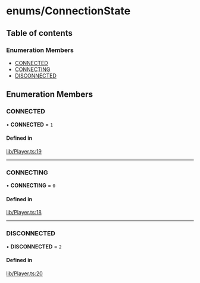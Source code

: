 # enums/ConnectionState

## Table of contents

### Enumeration Members

- [CONNECTED](enums.ConnectionState.md#connected)
- [CONNECTING](enums.ConnectionState.md#connecting)
- [DISCONNECTED](enums.ConnectionState.md#disconnected)

## Enumeration Members

### CONNECTED

• **CONNECTED** = ``1``

#### Defined in

[lib/Player.ts:19](https://github.com/hmes98318/LavaShark/blob/45bf2120d636a6aca823f03d72da2dc01b7bbfbf/src/lib/Player.ts#L20)

___

### CONNECTING

• **CONNECTING** = ``0``

#### Defined in

[lib/Player.ts:18](https://github.com/hmes98318/LavaShark/blob/45bf2120d636a6aca823f03d72da2dc01b7bbfbf/src/lib/Player.ts#L19)

___

### DISCONNECTED

• **DISCONNECTED** = ``2``

#### Defined in

[lib/Player.ts:20](https://github.com/hmes98318/LavaShark/blob/45bf2120d636a6aca823f03d72da2dc01b7bbfbf/src/lib/Player.ts#L21)
